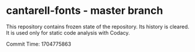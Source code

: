 # cantarell-fonts - master branch

This repository contains frozen state of the repository.
Its history is cleared. It is used only for static code
analysis with Codacy.

Commit Time: 1704775863
